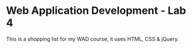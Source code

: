 <h1>Web Application Development - Lab 4</h1>
<p>This is a shopping list for my WAD course, it uses HTML, CSS & jQuery.</p>